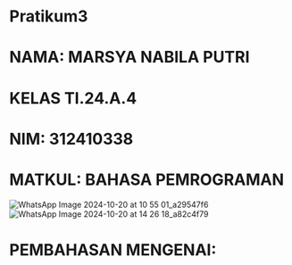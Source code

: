# Pratikum3
# NAMA: MARSYA NABILA PUTRI
# KELAS TI.24.A.4
# NIM: 312410338
# MATKUL: BAHASA PEMROGRAMAN 
![WhatsApp Image 2024-10-20 at 10 55 01_a29547f6](https://github.com/user-attachments/assets/025ddb8a-7dfd-4b60-a805-4e2cb48b4199)
![WhatsApp Image 2024-10-20 at 14 26 18_a82c4f79](https://github.com/user-attachments/assets/983f823f-b61c-4cd8-8c08-fb1a770e1444)
# PEMBAHASAN MENGENAI:


